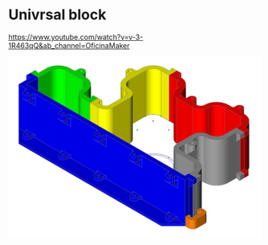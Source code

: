 # Univrsal block

https://www.youtube.com/watch?v=v-3-1R463qQ&ab_channel=OficinaMaker

![3d_printer_kit.png](3d_printer_kit.png)
